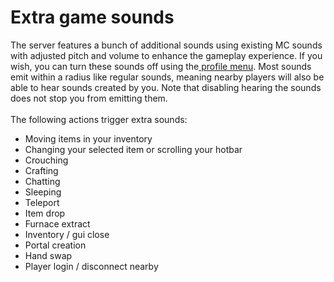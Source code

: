 # Extra game sounds

The server features a bunch of additional sounds using existing MC sounds with adjusted pitch and volume to enhance the gameplay experience. If you wish, you can turn these sounds off using the[ profile menu](../../general/profile-and-customization/). Most sounds emit within a radius like regular sounds, meaning nearby players will also be able to hear sounds created by you. Note that disabling hearing the sounds does not stop you from emitting them.\
\
The following actions trigger extra sounds:

* Moving items in your inventory
* Changing your selected item or scrolling your hotbar
* Crouching
* Crafting
* Chatting
* Sleeping
* Teleport
* Item drop
* Furnace extract
* Inventory / gui close
* Portal creation
* Hand swap
* Player login / disconnect nearby
